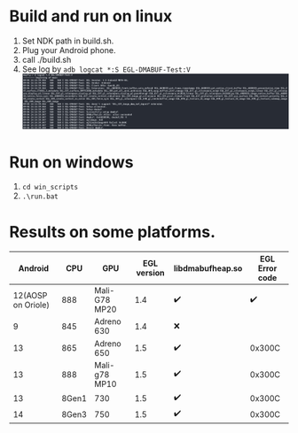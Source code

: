 # Build and run on linux
1. Set NDK path in build.sh.
2. Plug your Android phone.
3. call ./build.sh
4. See log by `adb logcat *:S EGL-DMABUF-Test:V`
![](./images/logs-screenshot.png)

# Run on windows
1. `cd win_scripts`
2. `.\run.bat`

# Results on some platforms.
| Android            | CPU   | GPU           | EGL version | libdmabufheap.so | EGL Error code |
| ------------------ | ----- | ------------- | ----------- | ---------------- | -------------- |
| 12(AOSP on Oriole) | 888   | Mali-G78 MP20 | 1.4         | ✔️               | ✔️             |
| 9                  | 845   | Adreno 630    | 1.4         | ❌                |                |
| 13                 | 865   | Adreno 650    | 1.5         | ✔️               | 0x300C         |
| 13                 | 888   | Mali-g78 MP10 | 1.5         | ✔️               | 0x300C         |
| 13                 | 8Gen1 | 730           | 1.5         | ✔️               | 0x300C         |
| 14                 | 8Gen3 | 750           | 1.5         | ✔️               | 0x300C         |